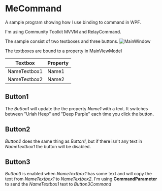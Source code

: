# MeCommand
A sample program showing how I use binding to command in WPF.

I'm using Community Toolkit MVVM and RelayCommand.

The sample consist of two textboxes and three buttons.
![MainWindow](file:///C:/Users/Anders/Source/Repos/Temp/MeCommand/Images/mainwindow.png)

The textboxes are bound to a property in MainViewModel

| Textbox      | Property |
|--------------|----------|
| NameTextbox1 | Name1    |
| NameTextbox2 | Name2    |


## Button1
The *Button1* will update the the property *Name1* with a text. It switches between  "Uriah Heep" and "Deep Purple" each time you click the button.

## Button2
*Button2* does the same thing as *Button1*, but if there isn't any text in *NameTextbox1* the button will be disabled.

## Button3
*Button3* is enabled when *NameTextbox1* has some text and will copy the text from *NameTextbox1* to *NameTextbox2*. I'm using **CommandParameter** to send the *NameTextbox1* text to *Button3Command*
